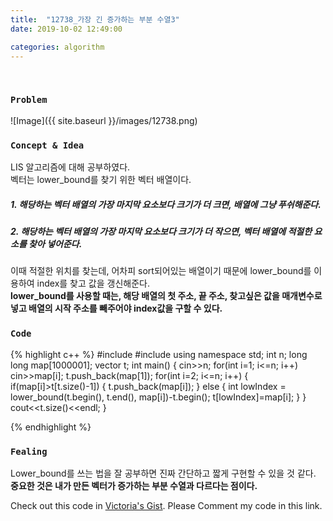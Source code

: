 ```yaml
---
title:  "12738_가장 긴 증가하는 부분 수열3"
date: 2019-10-02 12:49:00

categories: algorithm
---
```


<br>

### `Problem`
![Image]({{ site.baseurl }}/images/12738.png)
<br>

### `Concept & Idea`
LIS 알고리즘에 대해 공부하였다. <br>
벡터는 lower_bound를 찾기 위한 벡터 배열이다. <br>
##### 1. 해당하는 벡터 배열의 가장 마지막 요소보다 크기가 더  크면, 배열에 그냥 푸쉬해준다.
##### 2. 해당하는 벡터 배열의 가장 마지막 요소보다 크기가 더 작으면, 벡터 배열에 적절한 요소를 찾아 넣어준다.
이때 적절한 위치를 찾는데, 어차피 sort되어있는 배열이기 때문에 lower_bound를 이용하여 index를 찾고 값을 갱신해준다. <br>
**lower_bound를 사용할 때는, 해당 배열의 첫 주소, 끝 주소, 찾고싶은 값을 매개변수로 넣고 배열의 시작 주소를 빼주어야 index값을 구할 수 있다.** <br>

### `Code`
{% highlight c++ %}
#include <iostream>
#include <vector>
using namespace std;
int n;
long long map[1000001];
vector<long long> t;
int main() {
    cin>>n;
    for(int i=1; i<=n; i++)
        cin>>map[i];
    t.push_back(map[1]);
    for(int i=2; i<=n; i++) {
        if(map[i]>t[t.size()-1]) {
            t.push_back(map[i]);
        } else {
            int lowIndex = lower_bound(t.begin(), t.end(), map[i])-t.begin();
            t[lowIndex]=map[i];
        }
    }
    cout<<t.size()<<endl;
}

{% endhighlight %}
<br>

### `Fealing`
Lower_bound를 쓰는 법을 잘 공부하면 진짜 간단하고 짧게 구현할 수 있을 것 같다. <br>
**중요한 것은 내가 만든 벡터가 증가하는 부분 수열과 다르다는 점이다.** <br>

Check out this code in [Victoria's Gist][Vic's gist]. Please Comment my code in this link.

[Vic's gist]: https://gist.github.com/victoriagjh/ee543a520595a51b0dd6dcf25e0cb61d
